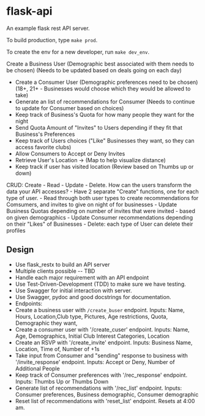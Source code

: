 # flask-api
An example flask rest API server.

To build production, type `make prod`.

To create the env for a new developer, run `make dev_env`.


 Create a Business User (Demographic best associated with them needs to be chosen) (Needs to be updated based on deals going on each day)
 - Create a Consumer User (Demographic preferences need to be chosen) (18+, 21+ - Businesses would choose which they would be allowed to take)
 - Generate an list of recommendations for Consumer (Needs to continue to update for Consumer based on choices)
 - Keep track of Business's Quota for how many people they want for the night
 - Send Quota Amount of "Invites" to Users depending if they fit that Business's Preferences
 - Keep track of Users choices ("Like" Businesses they want, so they can access favorite clubs)
 - Allow Consumers to Accept or Deny Invites
 - Retrieve User's Location -> (Map to help visualize distance)
 - Keep track if user has visited location (Review based on Thumbs up or down)

 CRUD: Create - Read - Update - Delete. How can the users transform the data your API accesses?
     - Have 2 separate  "Create" functions, one for each type of user.
     - Read through both user types to create recommendations for Comsumers, and invites to give on night of for businesses
     - Update Business Quotas depending on number of invites that were invited - based on given demographics
     - Update Consumer recommendations depending on their "Likes" of Businesses
     - Delete: each type of User can delete their profiles

 ## Design

 - Use flask_restx to build an API server
 - Multiple clients possible -- TBD
 - Handle each major requirement with an API endpoint
 - Use Test-Driven-Development (TDD) to make sure we have testing.
 - Use Swagger for initial interaction with server.
 - Use Swagger, pydoc and good docstrings for documentation.
 - Endpoints:
 -   Create a business user with `/create_buser` endpoint. Inputs: Name, Hours, Location,Club type, Pictures, Age restrictions, Quota, Demographic they want, 
 -   Create a consumer user with '/create_cuser' endpoint. Inputs: Name, Age, Demographics, Initial Club Interest Categories, Location
 -   Create an RSVP with '/create_invite' endpoint. Inputs: Business Name, Location, Time of, Number of +1s
 -   Take input from Consumer and "sending" response to business with '/invite_response' endpoint. Inputs: Accept or Deny, Number of Additional People
 -   Keep track of Consumer preferences with '/rec_response' endpoint. Inputs: Thumbs Up or Thumbs Down
 -   Generate list of recommendations with '/rec_list' endpoint. Inputs: Consumer preferences, Business demographic, Consumer demographic
 -   Reset list of recommendations with 'reset_list' endpoint. Resets at 4:00 am.
